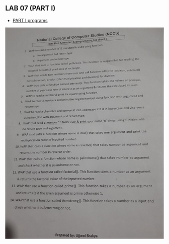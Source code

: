 ## LAB 07 (PART I)

- [PART I programs](/First_Semester/C_Programming/LAB-07-Function/PART-I-Function/)

![Question](/First_Semester/C_Programming/LAB-07-Function/PART-I-Function/ph.jpg)